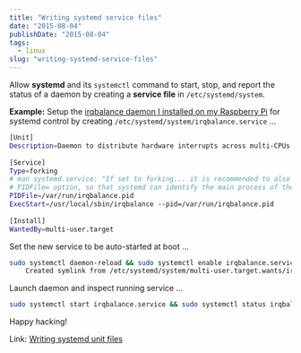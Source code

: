 ```yaml
---
title: "Writing systemd service files"
date: "2015-08-04"
publishDate: "2015-08-04"
tags:
  - linux
slug: "writing-systemd-service-files"
---
```


Allow **systemd** and its `systemctl` command to start, stop, and report the status of a daemon by creating a **service file** in `/etc/systemd/system`.

**Example:** Setup the [irqbalance daemon I installed on my Raspberry Pi](http://www.circuidipity.com/raspberry-pi-ram-irqbalance) for systemd control by creating `/etc/systemd/system/irqbalance.service` ...

```bash
[Unit]      
Description=Daemon to distribute hardware interrupts across multi-CPUs      
                                                                                     
[Service]      
Type=forking      
# man systemd.service: "If set to forking... it is recommended to also use the   
# PIDFile= option, so that systemd can identify the main process of the daemon." 
PIDFile=/var/run/irqbalance.pid      
ExecStart=/usr/local/sbin/irqbalance --pid=/var/run/irqbalance.pid      
                                                                                     
[Install]      
WantedBy=multi-user.target
```

Set the new service to be auto-started at boot ...

```bash
sudo systemctl daemon-reload && sudo systemctl enable irqbalance.service
    Created symlink from /etc/systemd/system/multi-user.target.wants/irqbalance.service to /etc/systemd/system/irqbalance.service.
```

Launch daemon and inspect running service ...

```bash
sudo systemctl start irqbalance.service && sudo systemctl status irqbalance
```

Happy hacking!

Link: [Writing systemd unit files](https://wiki.archlinux.org/index.php/Systemd#Writing_unit_files)
